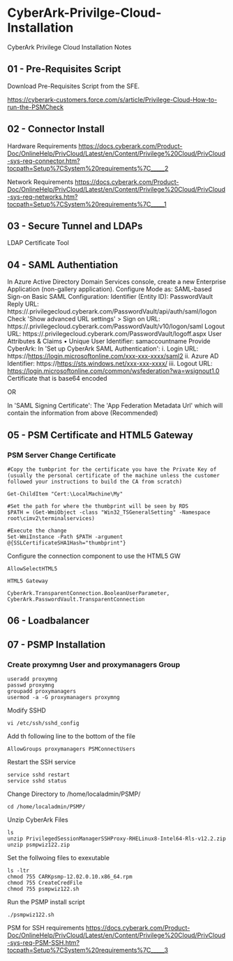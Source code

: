 # CyberArk-Privilge-Cloud-Installation
CyberArk Privilege Cloud Installation Notes

## 01 - Pre-Requisites Script
Download Pre-Requisites Script from the SFE.

https://cyberark-customers.force.com/s/article/Privilege-Cloud-How-to-run-the-PSMCheck


## 02 - Connector Install

Hardware Requirements
https://docs.cyberark.com/Product-Doc/OnlineHelp/PrivCloud/Latest/en/Content/Privilege%20Cloud/PrivCloud-sys-req-connector.htm?tocpath=Setup%7CSystem%20requirements%7C_____2

Network Requirements
https://docs.cyberark.com/Product-Doc/OnlineHelp/PrivCloud/Latest/en/Content/Privilege%20Cloud/PrivCloud-sys-req-networks.htm?tocpath=Setup%7CSystem%20requirements%7C_____1



## 03 - Secure Tunnel and LDAPs

LDAP Certificate Tool

## 04 - SAML Authentiation


In Azure Active Directory Domain Services console, create a new Enterprise Application (non-gallery application).
Configure Mode as: SAML-based Sign-on
Basic SAML Configuration:
Identifier (Entity ID): PasswordVault
Reply URL: https://<customer>.privilegecloud.cyberark.com/PasswordVault/api/auth/saml/logon
Check 'Show advanced URL settings' > Sign on URL: https://<customer>.privilegecloud.cyberark.com/PasswordVault/v10/logon/saml
Logout URL: https://<customer>.privilegecloud.cyberark.com/PasswordVault/logoff.aspx
User Attributes & Claims
•  Unique User Identifier: samaccountname 
Provide CyberArk:
In 'Set up CyberArk SAML Authentication':
i. Login URL:  https://https://login.microsoftonline.com/xxx-xxx-xxxx/saml2
ii. Azure AD Identifier: https://https://sts.windows.net/xxx-xxx-xxxx/
iii. Logout URL: https://login.microsoftonline.com/common/wsfederation?wa=wsignout1.0
Certificate that is base64 encoded

OR

In 'SAML Signing Certificate':
The 'App Federation Metadata Url' which will contain the information from above (Recommended)


## 05 - PSM Certificate and HTML5 Gateway

### PSM Server Change Certificate

```
#Copy the tumbprint for the certificate you have the Private Key of (usually the personal certificate of the machine unless the customer followed your instructions to build the CA from scratch)

Get-ChildItem "Cert:\LocalMachine\My"

#Set the path for where the thumbprint will be seen by RDS
$PATH = (Get-WmiObject -class "Win32_TSGeneralSetting" -Namespace root\cimv2\terminalservices)

#Execute the change
Set-WmiInstance -Path $PATH -argument @{SSLCertificateSHA1Hash="thumbprint"}

```



Configure the connection component to use the HTML5 GW

```
AllowSelectHTML5

HTML5 Gateway

CyberArk.TransparentConnection.BooleanUserParameter, CyberArk.PasswordVault.TransparentConnection
```



## 06 - Loadbalancer

## 07 - PSMP Installation

### Create proxymng User and proxymanagers Group

```
useradd proxymng
passwd proxymng
groupadd proxymanagers
usermod -a -G proxymanagers proxymng
```
Modify SSHD
```
vi /etc/ssh/sshd_config
```

Add th following line to the bottom of the file
```
AllowGroups proxymanagers PSMConnectUsers
```
Restart the SSH service

```
service sshd restart
service sshd status
```

Change Directory to /home/localadmin/PSMP/
```
cd /home/localadmin/PSMP/
```
Unzip CyberArk Files
```
ls
unzip PrivilegedSessionManagerSSHProxy-RHELinux8-Intel64-Rls-v12.2.zip
unzip psmpwiz122.zip
```
Set the follwoing files to exexutable
```
ls -ltr
chmod 755 CARKpsmp-12.02.0.10.x86_64.rpm
chmod 755 CreateCredFile
chmod 755 psmpwiz122.sh
```

Run the PSMP install script
```
./psmpwiz122.sh
```
  



PSM for SSH requirements
https://docs.cyberark.com/Product-Doc/OnlineHelp/PrivCloud/Latest/en/Content/Privilege%20Cloud/PrivCloud-sys-req-PSM-SSH.htm?tocpath=Setup%7CSystem%20requirements%7C_____3




